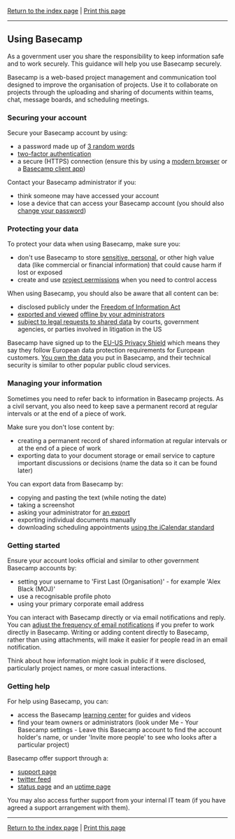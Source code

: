 [Return to the index page](/using-cloud/help-for-end-users/) | [Print this page](https://gitprint.com/cheyrou23/using-cloud/blob/master/help-for-end-users/Basecamp/Using-Basecamp-Securely.md)

---

## Using Basecamp

As a government user you share the responsibility to keep information safe and to work securely. This guidance will help you use Basecamp securely.

Basecamp is a web-based project management and communication tool designed to improve the organisation of projects. Use it to collaborate on projects through the uploading and sharing of documents within teams, chat, message boards, and scheduling meetings.

### Securing your account

Secure your Basecamp account by using:

- a password made up of [3 random words](https://www.ncsc.gov.uk/blog-post/three-random-words-or-thinkrandom-0)
- [two-factor authentication](https://basecamp.com/help/2/guides/you/phone-verification)
- a secure (HTTPS) connection (ensure this by using a [modern browser](https://whatbrowser.org/) or a [Basecamp client app](https://basecamp.com/via))

Contact your Basecamp administrator if you:

- think someone may have accessed your account
- lose a device that can access your Basecamp account (you should also [change your password](https://launchpad.37signals.com/identity/login_option))

### Protecting your data

To protect your data when using Basecamp, make sure you:

- don&#39;t use Basecamp to store [sensitive, personal](https://ico.org.uk/for-organisations/guide-to-data-protection/key-definitions/), or other high value data (like commercial or financial information) that could cause harm if lost or exposed
- create and use [project permissions](https://basecamp.com/help/3/guides/people/permissions) when you need to control access

When using Basecamp, you should also be aware that all content can be:

- disclosed publicly under the [Freedom of Information Act](https://ico.org.uk/for-organisations/guide-to-freedom-of-information/what-is-the-foi-act/)
- [exported and viewed](https://basecamp.com/help/2/guides/account/exports) [offline by your administrators](https://basecamp.com/help/2/guides/account/exports)
- [subject to legal requests to shared data](https://basecamp.com/about/policies/privacy) by courts, government agencies, or parties involved in litigation in the US

Basecamp have signed up to the [EU-US Privacy Shield](https://basecamp.com/about/policies/privacy/privacy-shield-safe-harbor) which means they say they follow European data protection requirements for European customers. [You own the data](https://basecamp.com/about/policies/terms) you put in Basecamp, and their technical security is similar to other popular public cloud services.

### Managing your information

Sometimes you need to refer back to information in Basecamp projects. As a civil servant, you also need to keep save a permanent record at regular intervals or at the end of a piece of work.

Make sure you don&#39;t lose content by:

- creating a permanent record of shared information at regular intervals or at the end of a piece of work
- exporting data to your document storage or email service to capture important discussions or decisions (name the data so it can be found later)

You can export data from Basecamp by:

- copying and pasting the text (while noting the date)
- taking a screenshot
- asking your administrator for [an export](https://basecamp.com/help/2/guides/account/exports)
- exporting individual documents manually
- downloading scheduling appointments [using the iCalendar standard](https://basecamp.com/help/2/guides/calendar/sync-basecamp-calendar)

### Getting started

Ensure your account looks official and similar to other government Basecamp accounts by:

- setting your username to &#39;First Last (Organisation)&#39; - for example &#39;Alex Black (MOJ)&#39;
- use a recognisable profile photo
- using your primary corporate email address

You can interact with Basecamp directly or via email notifications and reply. You can [adjust the frequency of email notifications](https://basecamp.com/help/3/guides/notifications/overview) if you prefer to work directly in Basecamp. Writing or adding content directly to Basecamp, rather than using attachments, will make it easier for people read in an email notification.

Think about how information might look in public if it were disclosed, particularly project names, or more casual interactions.



### Getting help

For help using Basecamp, you can:

- access the Basecamp [learning center](https://basecamp.com/learn) for guides and videos
- find your team owners or administrators (look under Me - Your Basecamp settings - Leave this Basecamp account to find the account holder&#39;s name, or under &#39;Invite more people&#39; to see who looks after a particular project)

Basecamp offer support through a:

- [support page](https://basecamp.com/support)
- [twitter feed](https://twitter.com/basecamp)
- [status page](https://status.basecamp.com/) and an [uptime page](https://basecamp.com/3/uptime)

You may also access further support from your internal IT team (if you have agreed a support arrangement with them).

---
[Return to the index page](/using-cloud/help-for-end-users/) | [Print this page](https://gitprint.com/cheyrou23/using-cloud/blob/master/help-for-end-users/Basecamp/Using-Basecamp-Securely.md)
